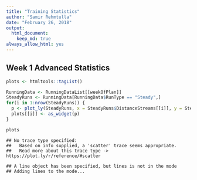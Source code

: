 ```yaml
---
title: "Training Statistics"
author: "Samir Rehmtulla"
date: "February 26, 2018"
output: 
  html_document:
    keep_md: true
always_allow_html: yes
---
```






## Week 1 Advanced Statistics


```r
plots <- htmltools::tagList()

RunningData <- RunningDataList[[weekOfPlan]]
SteadyRuns <- RunningData[RunningData$RunType == "Steady",]
for(i in 1:nrow(SteadyRuns)) {
  p <- plot_ly(SteadyRuns, x = SteadyRuns$DistanceStreams[[i]], y = SteadyRuns$VelocityStreams[[i]], mode = "line+markers")
  plots[[i]] <- as_widget(p)
}

plots
```

```
## No trace type specified:
##   Based on info supplied, a 'scatter' trace seems appropriate.
##   Read more about this trace type -> https://plot.ly/r/reference/#scatter
```

```
## A line object has been specified, but lines is not in the mode
## Adding lines to the mode...
```

<!--html_preserve--><div id="346c2a68671a" style="width:100%;height:400px;" class="plotly html-widget"></div>
<script type="application/json" data-for="346c2a68671a">{"x":{"visdat":{"346c6ce8625b":["function () ","plotlyVisDat"]},"cur_data":"346c6ce8625b","attrs":{"346c6ce8625b":{"x":[0,3.2,13.2,17.3,27,32.2,41.4,51.6,55.3,59.9,63.8,66.9,70.7,75.1,83.1,87.7,92.2,98.5,103.1,108.9,113.1,118,122.8,128.1,133.4,136.9,141.8,145.9,160.1,165,169.3,174.5,178.8,183.3,187.9,194,198.3,201.9,205.5,209.5,213.5,217.4,222,225.1,229.1,233.2,237.4,263,266.2,269.8,275.6,280.1,284.3,291.6,296.3,299.7,302.7,315.4,323.9,332.3,337,341.4,348,351.7,357.7,364.3,369.4,375.1,378.1,382.5,386.7,389.9,396.2,400.8,404.9,409.1,429,432.9,437,440.3,444.8,449.8,453.7,457.9,464.6,469,477.9,485.6,491,496,500.2,503.3,509.1,522,525.4,530.4,533.6,537.1,540.4,544.9,548.8,553.8,559.3,566.4,574.4,579.4,594.3,599.3,603.6,608.1,611.2,615.1,620,768.6,773.1,779.7,784.1,788.9,793.6,796.7,803,806.5,810,813.9,820.9,826.5,831,837.9,842.9,847.9,851.2,855.6,871.5,876,879.1,883.1,886.6,892,895.5,899.4,902.9,906.6,912.7,918.4,922.6,928.4,936.7,941.8,946.6,950.8,955,960.3,976.7,979.7,982.8,986.5,990.7,995.4,1000.7,1006,1012.7,1015.7,1018.8,1026.2,1034.1,1041.8,1047,1052.1,1057.5,1062.8,1078,1081.5,1084.9,1090.5,1093.6,1096.9,1100.6,1105.2,1110.3,1113.5,1116.8,1120.7,1124.3,1128.4,1132.6,1138.5,1142.5,1146.3,1150.2,1154.2,1158.1,1161.1,1166.4,1170.1,1174.1,1178,1182,1185.6,1191.4,1195.1,1198.7,1203.6,1206.8,1210.6,1214.4,1218.1,1221.7,1225.2,1231.1,1235.5,1239.5,1243.7,1247.9,1252.4,1257.2,1268.5,1275.1,1282.7,1286.9,1290.3,1295.1,1300,1305.4,1308.6,1311.6,1321.6,1327.7,1354,1362.6,1367.6,1374.3,1378.7,1384.1,1389.4,1393.2,1396.9,1400.2,1404.4,1409.9,1416.4,1422.5,1428.9,1434.4,1439.6,1444.7,1467.8,1471.7,1476.4,1480.8,1487.5,1491.1,1495.3,1499.8,1504.7,1507.8,1513.4,1518.9,1522.5,1526.4,1530.7,1534.4,1538.9,1542.6,1546.8,1551.9,1555.4,1560.7,1564.5,1571,1575.9,1589.5,1594.2,1599.3,1602.8,1609.2,1612.4,1617.2,1621.8,1624.9,1630.7,1635.3,1638.7,1642.2,1646.2,1651.5,1656.5,1662.9,1667.8,1672.1,1676.1,1681.9,1689,1697,1701.3,1707,1718.8,1723.7,1729.7,1734.5,1739.7,1743.5,1746.5,1750.7,1870.2,1875.1,1884.1,1891.1,1899.5,1904.3,1909,1914.1,1919.2,1922.5,1927.5,1932.1,1935.4,1939.2,1942.3,1947.3,1952.3,1957.7,1964.3,1968.4,1973,1976.5,1981.9,1987.1,1991.7,1998.1,2003.7,2008.6,2014,2021.1,2032.7,2037.4,2041.3,2044.8,2048.1,2051.9,2055.9,2060.2,2063.8,2071.6,2078.9,2086.5,2092.4,2096.5,2100.6,2105,2110.7,2115.3,2120.5,2138.8,2142.9,2146.1,2150.1,2156.4,2160.8,2166,2171.7,2175.6,2179.8,2185.1,2192,2198.4,2203.7,2207.8,2212.7,2218.2,2222.1,2225.7,2230.3,2245.4,2248.8,2252.6,2257.2,2261.7,2266.2,2270.2,2274.8,2280.1,2286.5,2290.2,2296.3,2304.2,2308.6,2313.6,2320.5,2324.7,2328.9,2333.7,2337.5,2347.6,2351.3,2358,2364.5,2368.5,2373.4,2376.5,2382.4,2386.8,2391,2396.3,2403.5,2411.1,2415.2,2419.9,2425.4,2429.7,2433.9,2437.2,2441.5,2445,2449.1,2454.1,2460.1,2465.4,2476.7,2482.3,2486.8,2491.2,2496.8,2500.9,2505.2,2508.7,2512.4,2516.2,2520,2523.7,2530,2533.5,2542.1,2545.9,2551.2,2556,2561,2566.7,2571.6,2576.2,2579.7,2583.7,2589,2593.9,2597.3,2601.6,2606.5,2611.4,2616.2,2619.7,2628.8,2634.3,2638.1,2641.9,2645.2,2649.8,2654.6,2658.3,2663.2,2666.3,2669.8,2673.4,2677,2681.7,2685.7,2694,2698.8,2704.1,2710.5,2715.7,2721.7,2725.1,2737.7,2742.2,2748,2752,2755.7,2759.7,2763,2767.6,2773.1,2776.3,2782.1,2787.4,2792.4,2798.4,2803,2808,2812.6,2817.5,2821.7,2827,2839.8,2843.8,2847.6,2851.3,2856.9,2862,2867.3,2871.7,2875.7,2885.3,2888.9,2893,2899.5,2909.9,2915.4,2932.9,2937.6,2942.2,2946.3,2951.1,3123.1,3135.7,3142.5,3150.9,3154.3,3157.4,3162.3,3166.3,3170.4,3173.6,3180.1,3183.7,3187.8,3192,3197.2,3201.3,3205.7,3209.5,3213.5,3217.4,3228.7,3234.1,3238.6,3243.8,3247,3252.3,3257.7,3261.1,3264.4,3270,3273.2,3277.2,3280.8,3285.7,3290.4,3294.9,3299.2,3303.7,3314.7,3317.8,3321.6,3327.1,3334.1,3337.3,3342.3,3345.4,3350.9,3355.5,3367.3,3370.3,3373.4,3378.4,3382.8,3387,3391,3397.1,3401.8,3405.9,3419.7,3422.8,3428,3431.6,3435.7,3439.6,3444.2,3449.6,3452.9,3456,3459.4,3463.1,3469.4,3473.4,3480.1,3484.7,3489.3,3493.1,3497.6,3501.4,3506.1,3513.8,3517.7,3526.5,3529.5,3533.8,3538.3,3542.9,3547,3551.5,3556.5,3561.8,3569.2,3573.6,3578,3581.2,3584.8,3602.5,3606.2,3610,3613.8,3616.9,3620.6,3628,3633.1,3638.2,3644,3647.5,3652.1,3655.2,3660.5,3666.3,3669.4,3672.5,3675.7,3679.9,3686.1,3690.9,3695.5,3699.5,3703,3715.3,3718.9,3722.7,3727.5,3730.6,3733.9,3738.1,3743.1,3746.9,3750.7,3758.3,3763.1,3767.8,3771.2,3774.4,3777.5,3780.8,3784.7,3789,3793.7,3798.1,3802.3,3806.4,3811,3815.7,3826.9,3830.1,3833.5,3837.6,3841.2,3846.2,3851.3,3855.9,3861.3,3864.3,3867.5,3873.3,3877.2,3886.2,3890.2,3895.1,3899.5,3903.8,3908.6,3913.8,3924.5,3928.2,3932.3,3936.3,3940.8,3944,3949.5,3955.3,3960.4,3966.8,3970.4,3978.4,3988.3,3992.5,3998.8,4003,4007.8,4012.6,4028.8,4034.9,4038.1,4172.7,4176.3,4185.1,4188.7,4196.5,4200.8,4205.7,4210.4,4215.6,4219.9,4227.8,4232.3,4237.5,4243,4247.8,4253.5,4257.7,4274.2,4277.5,4281.2,4285.2,4288.6,4291.9,4294.9,4300.4,4306.1,4310.6,4315.2,4321.1,4325.8,4330.5,4335.2,4339.8,4344.8,4349.8,4354.5,4375.1,4379.8,4384.1,4390.1,4394.2,4400,4404.9,4409.4,4413.7,4419.8,4423.5,4432.3,4436,4440.9,4445.5,4450.2,4456.1,4460.9,4478.3,4483.5,4491.5,4495.6,4499.5,4502.8,4507.6,4513,4516.2,4520,4524.8,4535.8,4539.9,4544.9,4549.4,4554.5,4559,4563.8,4568.8,4572.9,4583,4587.4,4592.6,4597.1,4600.7,4606.6,4611.1,4616.6,4621.4,4629.4,4632.4,4636.9,4643.2,4649.1,4654.8,4659.9,4663.9,4668.5,4684.6,4687.9,4691.6,4695.5,4700,4703.1,4706.4,4711.1,4715.7,4719.8,4727.1,4732.5,4736.6,4740.8,4745.5,4750.7,4756.4,4761.2,4768.6,4775.8,4781.9,4785.6,4790.3,4794.3,4798.3,4802.3,4808,4812.7,4816.3,4823.4,4826.6,4831.8,4837.2,4842.5,4848.4,4852.1,4857.5,4861.5,4865.2,4868.5,4872.6,4877.2,4882,4886.8,4889.8,4895.2,4900.3,4905,4911.3,4920.3,4929,4948.1,4953,4957.3,4964.2,4968.5,4974.5,4979.5,4983.7,4988.3,4992.1,4995.3,5001,5008.7,5012.7,5017.5,5022.7,5027.4,5031.4,5037.5,5054,5058.3,5061.6,5069.4,5076.5,5081.6,5085.5,5089.8,5093.7,5096.8,5104.2,5108.4,5112.6,5115.9,5120.8,5126.7,5132.7,5138.2,5142.4,5146.7,5157.6,5164,5290.1,5313.4,5323.2,5329.5,5335.4,5339,5344.6,5348.8,5353.9,5357.5,5361,5365.3,5369.3,5373.5,5378.9,5384.3,5403.8,5408.4,5413.9,5418.8,5425.3,5430.8,5436,5439.4,5443,5446.6,5449.9,5458.9,5462.4,5467.8,5473.6,5479.9,5485.8,5491.1,5495.7,5500,5514.6,5520.4,5524.3,5528.4,5532.5,5536.5,5540.2,5545,5550.2,5555.9,5559.2],"y":[0,0.4,1.1,2.8,4,4.1,4.8,6.9,4.6,3.1,2.4,2.6,3.1,3.3,4.6,4.2,4.3,4.7,4,4.3,5.1,5.2,4.9,5,4.9,4.8,4.8,4.6,5.3,3.8,3.9,2.9,3.1,3.3,4.6,4.9,3.9,1.6,1.4,1.9,2.2,3.1,3.3,3.1,3.1,3.2,3.3,3.3,7.4,7.3,7.6,3.4,3.6,3.2,3.4,3.1,2.2,3.2,4.8,5.9,5.7,5.2,4.8,4.6,4.1,3.3,3.5,2.2,1.1,1.5,1.7,1.2,0.8,1.2,1.5,1.7,1.7,6.4,6.4,6.2,5.9,3.4,2.7,2.2,2.2,2.6,4,4,5.3,5.4,4.5,4.2,3.6,4.4,4.4,4.5,4.9,4.7,3.7,2.9,2.3,2.2,2.4,2.9,3,3.4,4.6,4.7,5.8,5.7,5.3,4.2,3.3,4.1,4.3,4.2,4.2,4.1,4.1,3.9,1.9,1.6,1.9,2.1,3.6,4,4.2,4.8,4.4,4.5,4.9,4.9,5.7,5.6,5.6,5.5,5.2,4.1,3.9,2.6,2.2,2.2,2.5,3.8,3.9,3.6,3.7,3.8,4,4.5,4.4,4.7,6,5.8,5.6,5.2,5.1,3.7,3.6,3.1,2.9,2.5,2.6,3.4,3.6,5.2,5.6,5.2,5.2,5.7,6.2,5.9,5.5,4.6,3.1,3.1,3.1,2.9,2.7,2.6,2.7,3.1,3.2,3.6,3.8,3.6,3.6,3.6,3.5,3.6,3.9,3.7,3.2,3.2,3.2,3.4,3.5,3.8,3.5,2.6,1.2,0.8,1,1.3,1.6,1.8,3.6,3.7,3.3,3.5,3.6,3.7,3.8,4.3,4.3,5,5.4,5.1,5,4.4,3.3,2.6,2.5,1.7,1.2,2.3,3.8,3.8,8.5,9.2,7.8,4.9,4.3,4.4,3.8,2.6,1,1.1,1.6,2.2,2.2,4.8,6,5.9,5.7,7.8,7.5,7.4,7.2,3.9,3.9,2.9,2.5,2.3,2.5,2.7,3.2,2.9,3.1,2.4,1.1,0.9,1.6,2.1,2.5,2.6,4.4,4.4,4.8,4.8,5.8,5.9,4.7,4.5,3,3,2.9,2.5,1.5,1.8,1.9,2.8,2.9,3.1,3.5,4.2,4.8,5.1,5.2,4.9,5.1,5.2,5.8,5.8,6.2,6,5.3,5.7,5.5,5.5,4.9,4.6,3.2,3.5,3.7,3.8,4.2,4.9,4,4.2,4.3,5.6,4.6,3.7,2.6,2.2,2,2,2.5,2.8,3.7,4.4,4.2,4.3,4.8,4.8,4.6,4.7,5,5.4,5.3,5.4,5.9,5.8,5.8,5.5,4.7,4.5,2.9,2.2,2,2,2.6,3.7,4.5,4.8,5,4.3,4.3,4.8,4.6,4.8,6.8,6.4,6.2,5.9,3.5,2.9,2.7,2.5,1.9,1.6,1.9,2.7,3.7,4,4.5,4.6,5.2,4.7,4.4,4.5,4.7,4.6,4.5,4.5,4.5,4.2,3.5,2.6,2.3,2.7,3.1,3.6,4,4.4,4.7,4.8,4.7,4.9,5,4.8,4.6,4.5,4.1,3.4,3.4,3.1,3.1,2.8,3.1,3.5,3.3,4.2,4.9,4.8,4.8,5.8,5.2,4.6,4.4,4.3,3.9,3.9,4,4.6,4.8,5.5,4.4,4.3,4.3,4,1.9,1.7,2,2.2,2.4,3.8,3.7,4.3,4.2,4.4,4.4,4.2,4.5,4.6,4.9,5.1,5,4.7,4.5,3.5,3.5,3.5,3.6,3.8,4.5,4.5,4.5,4.5,4.6,4.4,4.4,4.3,4.2,4.1,3.3,2.7,2.3,2.5,3,3.1,3.7,3.9,4.1,4.4,4.5,5,5,5.5,5.3,5.4,5.3,5.3,5.4,5.1,4.4,4.2,3.1,2.7,2.7,2.9,3.3,3.2,3.7,4.2,4.1,4.2,5,4.7,4.8,5.4,5.3,5.2,4.9,3.4,2.9,2.7,2.5,2.3,3.6,3.6,4.3,4.6,4.9,5.3,6.7,6.3,6.5,6.2,5.9,5.2,5.4,5.5,5.6,5.5,6.9,5.3,3.1,2.6,1.9,2.3,2.7,2.9,3.7,3.9,4.2,4.4,4.3,4.3,4,4.6,4.1,4.2,4.4,3.7,3.6,2.8,2.3,2,2.1,2,2.1,2.2,2.6,3.4,3.6,4.4,4.6,4.9,4.6,4.5,4.7,3.9,3.9,3,3.1,2.7,2.6,4.4,4.2,4.5,4.6,5.5,3.9,4.1,4.7,4.7,4.6,5.7,5.1,5.2,5.1,5,4,3.2,2.8,2.7,2.7,3,3.2,4,4.1,4.1,4.3,4,3.9,4,4.3,4.3,4.1,4,4.1,3.9,4,4.1,4.2,4.1,3.5,2.7,2.5,2.9,3.4,3.6,3.9,3.1,2.1,2.4,2.5,2.6,2.7,3.6,3.6,3.9,4.3,4.7,4.5,4.8,4.4,3.3,2.8,2.8,2.9,3,3.2,3.3,3.7,4,3.9,3.8,4.9,4.7,4.6,4.9,4.6,3.7,3.1,2.5,1.8,2.1,3,2.9,4.2,4.1,0.9,0.3,0.3,0.9,1.3,1.6,1.9,1.9,4.3,4.4,4.4,4.9,4.7,4.5,4.4,4.3,3.9,3.6,2.9,2.5,2.6,2.7,3.5,3.2,3.7,3.4,3.6,4.5,4.4,4.5,4.7,5,4.9,4.7,4.5,4.5,3.9,3.4,2.9,2.7,2.9,3,3.6,4.3,4.4,4.7,4.9,4.9,4.9,6,5.4,5.1,4.1,4.1,4.2,4.2,4.3,5.6,4.1,2.8,2.5,2.8,3.7,3.7,4.4,4.6,4,4.3,5.1,6.2,4.8,1.2,1.1,0.5,0.4,1,1.5,2.8,2.6,2.5,2.5,2.5,3.1,3.3,3.7,3.9,4.8,4.8,7.1,7,6.9,7.1,6.6,4,3,2.5,2.3,2.5,2.8,3.7,3.7,4.2,4.4,4.4,4.8,5,6.6,6.7,6.1,5.8,4.2,3.9,3.2,2.7,2.7,2.9,3.4,4.7,4.7,5,4.9,3.7,3.9,4.8,4.8,4.7,4.8,4.7,4.8,4.8,4.6,3.8,2.8,2.7,2.5,3,2.6,3.1,3.6,3.9,4.2,5.5,5.4,5.1,6,5.6,5.5,5.4,5.3,3.7,3.7,3.1,2.5,2.2,2.7,2.8,3.4,3.5,3.7,3.9,4,1.5,1.7,2.2,3.4,3.4,2.9,3.1,3.3,3.3,3.7,4.5,4.4,4.2,3.7,3.1,2.8,3.2,3.3,3.4,4.1,3.8,3.8,4,4.1,3.9,4.1,3.7,3.4,3.6,3.7,3.8,4.9,6.1,6.8,8.6,8.3,7.4,7,6.6,5.3,4.4,3,2.3,2.5,2.6,3.5,3.3,3.5,3.3,3.6,3.8,4.5,5,6.3,6.2,6,6.4,4.5,4,2.7,2.2,2,2.3,2.9,3.1,3.8,3.8,4,4.5,4.9,5.1,5.3,5.2,5,5.2,3.6,3.9,4.1,4.1,4.1,4.1,4.3,2.7,2.5,2.1,0.5,0.5,1.7,2.1,2.7,3.2,6.9,7,5.9,5.8,3.4,3.4,2.9,2.8,2.9,3.2,3.2,4.6,4.6,4.2,4.7,4.2,4.7,4.8,5.6,5.3,5.8,5.9,5.7,5.7,5.4,4.4,3.2,2.5,2.3,2.6,2.8],"mode":"line+markers","alpha":1,"sizes":[10,100]}},"layout":{"margin":{"b":40,"l":60,"t":25,"r":10},"xaxis":{"domain":[0,1]},"yaxis":{"domain":[0,1]},"hovermode":"closest","showlegend":false},"source":"A","config":{"modeBarButtonsToAdd":[{"name":"Collaborate","icon":{"width":1000,"ascent":500,"descent":-50,"path":"M487 375c7-10 9-23 5-36l-79-259c-3-12-11-23-22-31-11-8-22-12-35-12l-263 0c-15 0-29 5-43 15-13 10-23 23-28 37-5 13-5 25-1 37 0 0 0 3 1 7 1 5 1 8 1 11 0 2 0 4-1 6 0 3-1 5-1 6 1 2 2 4 3 6 1 2 2 4 4 6 2 3 4 5 5 7 5 7 9 16 13 26 4 10 7 19 9 26 0 2 0 5 0 9-1 4-1 6 0 8 0 2 2 5 4 8 3 3 5 5 5 7 4 6 8 15 12 26 4 11 7 19 7 26 1 1 0 4 0 9-1 4-1 7 0 8 1 2 3 5 6 8 4 4 6 6 6 7 4 5 8 13 13 24 4 11 7 20 7 28 1 1 0 4 0 7-1 3-1 6-1 7 0 2 1 4 3 6 1 1 3 4 5 6 2 3 3 5 5 6 1 2 3 5 4 9 2 3 3 7 5 10 1 3 2 6 4 10 2 4 4 7 6 9 2 3 4 5 7 7 3 2 7 3 11 3 3 0 8 0 13-1l0-1c7 2 12 2 14 2l218 0c14 0 25-5 32-16 8-10 10-23 6-37l-79-259c-7-22-13-37-20-43-7-7-19-10-37-10l-248 0c-5 0-9-2-11-5-2-3-2-7 0-12 4-13 18-20 41-20l264 0c5 0 10 2 16 5 5 3 8 6 10 11l85 282c2 5 2 10 2 17 7-3 13-7 17-13z m-304 0c-1-3-1-5 0-7 1-1 3-2 6-2l174 0c2 0 4 1 7 2 2 2 4 4 5 7l6 18c0 3 0 5-1 7-1 1-3 2-6 2l-173 0c-3 0-5-1-8-2-2-2-4-4-4-7z m-24-73c-1-3-1-5 0-7 2-2 3-2 6-2l174 0c2 0 5 0 7 2 3 2 4 4 5 7l6 18c1 2 0 5-1 6-1 2-3 3-5 3l-174 0c-3 0-5-1-7-3-3-1-4-4-5-6z"},"click":"function(gd) { \n        // is this being viewed in RStudio?\n        if (location.search == '?viewer_pane=1') {\n          alert('To learn about plotly for collaboration, visit:\\n https://cpsievert.github.io/plotly_book/plot-ly-for-collaboration.html');\n        } else {\n          window.open('https://cpsievert.github.io/plotly_book/plot-ly-for-collaboration.html', '_blank');\n        }\n      }"}],"cloud":false},"data":[{"x":[0,3.2,13.2,17.3,27,32.2,41.4,51.6,55.3,59.9,63.8,66.9,70.7,75.1,83.1,87.7,92.2,98.5,103.1,108.9,113.1,118,122.8,128.1,133.4,136.9,141.8,145.9,160.1,165,169.3,174.5,178.8,183.3,187.9,194,198.3,201.9,205.5,209.5,213.5,217.4,222,225.1,229.1,233.2,237.4,263,266.2,269.8,275.6,280.1,284.3,291.6,296.3,299.7,302.7,315.4,323.9,332.3,337,341.4,348,351.7,357.7,364.3,369.4,375.1,378.1,382.5,386.7,389.9,396.2,400.8,404.9,409.1,429,432.9,437,440.3,444.8,449.8,453.7,457.9,464.6,469,477.9,485.6,491,496,500.2,503.3,509.1,522,525.4,530.4,533.6,537.1,540.4,544.9,548.8,553.8,559.3,566.4,574.4,579.4,594.3,599.3,603.6,608.1,611.2,615.1,620,768.6,773.1,779.7,784.1,788.9,793.6,796.7,803,806.5,810,813.9,820.9,826.5,831,837.9,842.9,847.9,851.2,855.6,871.5,876,879.1,883.1,886.6,892,895.5,899.4,902.9,906.6,912.7,918.4,922.6,928.4,936.7,941.8,946.6,950.8,955,960.3,976.7,979.7,982.8,986.5,990.7,995.4,1000.7,1006,1012.7,1015.7,1018.8,1026.2,1034.1,1041.8,1047,1052.1,1057.5,1062.8,1078,1081.5,1084.9,1090.5,1093.6,1096.9,1100.6,1105.2,1110.3,1113.5,1116.8,1120.7,1124.3,1128.4,1132.6,1138.5,1142.5,1146.3,1150.2,1154.2,1158.1,1161.1,1166.4,1170.1,1174.1,1178,1182,1185.6,1191.4,1195.1,1198.7,1203.6,1206.8,1210.6,1214.4,1218.1,1221.7,1225.2,1231.1,1235.5,1239.5,1243.7,1247.9,1252.4,1257.2,1268.5,1275.1,1282.7,1286.9,1290.3,1295.1,1300,1305.4,1308.6,1311.6,1321.6,1327.7,1354,1362.6,1367.6,1374.3,1378.7,1384.1,1389.4,1393.2,1396.9,1400.2,1404.4,1409.9,1416.4,1422.5,1428.9,1434.4,1439.6,1444.7,1467.8,1471.7,1476.4,1480.8,1487.5,1491.1,1495.3,1499.8,1504.7,1507.8,1513.4,1518.9,1522.5,1526.4,1530.7,1534.4,1538.9,1542.6,1546.8,1551.9,1555.4,1560.7,1564.5,1571,1575.9,1589.5,1594.2,1599.3,1602.8,1609.2,1612.4,1617.2,1621.8,1624.9,1630.7,1635.3,1638.7,1642.2,1646.2,1651.5,1656.5,1662.9,1667.8,1672.1,1676.1,1681.9,1689,1697,1701.3,1707,1718.8,1723.7,1729.7,1734.5,1739.7,1743.5,1746.5,1750.7,1870.2,1875.1,1884.1,1891.1,1899.5,1904.3,1909,1914.1,1919.2,1922.5,1927.5,1932.1,1935.4,1939.2,1942.3,1947.3,1952.3,1957.7,1964.3,1968.4,1973,1976.5,1981.9,1987.1,1991.7,1998.1,2003.7,2008.6,2014,2021.1,2032.7,2037.4,2041.3,2044.8,2048.1,2051.9,2055.9,2060.2,2063.8,2071.6,2078.9,2086.5,2092.4,2096.5,2100.6,2105,2110.7,2115.3,2120.5,2138.8,2142.9,2146.1,2150.1,2156.4,2160.8,2166,2171.7,2175.6,2179.8,2185.1,2192,2198.4,2203.7,2207.8,2212.7,2218.2,2222.1,2225.7,2230.3,2245.4,2248.8,2252.6,2257.2,2261.7,2266.2,2270.2,2274.8,2280.1,2286.5,2290.2,2296.3,2304.2,2308.6,2313.6,2320.5,2324.7,2328.9,2333.7,2337.5,2347.6,2351.3,2358,2364.5,2368.5,2373.4,2376.5,2382.4,2386.8,2391,2396.3,2403.5,2411.1,2415.2,2419.9,2425.4,2429.7,2433.9,2437.2,2441.5,2445,2449.1,2454.1,2460.1,2465.4,2476.7,2482.3,2486.8,2491.2,2496.8,2500.9,2505.2,2508.7,2512.4,2516.2,2520,2523.7,2530,2533.5,2542.1,2545.9,2551.2,2556,2561,2566.7,2571.6,2576.2,2579.7,2583.7,2589,2593.9,2597.3,2601.6,2606.5,2611.4,2616.2,2619.7,2628.8,2634.3,2638.1,2641.9,2645.2,2649.8,2654.6,2658.3,2663.2,2666.3,2669.8,2673.4,2677,2681.7,2685.7,2694,2698.8,2704.1,2710.5,2715.7,2721.7,2725.1,2737.7,2742.2,2748,2752,2755.7,2759.7,2763,2767.6,2773.1,2776.3,2782.1,2787.4,2792.4,2798.4,2803,2808,2812.6,2817.5,2821.7,2827,2839.8,2843.8,2847.6,2851.3,2856.9,2862,2867.3,2871.7,2875.7,2885.3,2888.9,2893,2899.5,2909.9,2915.4,2932.9,2937.6,2942.2,2946.3,2951.1,3123.1,3135.7,3142.5,3150.9,3154.3,3157.4,3162.3,3166.3,3170.4,3173.6,3180.1,3183.7,3187.8,3192,3197.2,3201.3,3205.7,3209.5,3213.5,3217.4,3228.7,3234.1,3238.6,3243.8,3247,3252.3,3257.7,3261.1,3264.4,3270,3273.2,3277.2,3280.8,3285.7,3290.4,3294.9,3299.2,3303.7,3314.7,3317.8,3321.6,3327.1,3334.1,3337.3,3342.3,3345.4,3350.9,3355.5,3367.3,3370.3,3373.4,3378.4,3382.8,3387,3391,3397.1,3401.8,3405.9,3419.7,3422.8,3428,3431.6,3435.7,3439.6,3444.2,3449.6,3452.9,3456,3459.4,3463.1,3469.4,3473.4,3480.1,3484.7,3489.3,3493.1,3497.6,3501.4,3506.1,3513.8,3517.7,3526.5,3529.5,3533.8,3538.3,3542.9,3547,3551.5,3556.5,3561.8,3569.2,3573.6,3578,3581.2,3584.8,3602.5,3606.2,3610,3613.8,3616.9,3620.6,3628,3633.1,3638.2,3644,3647.5,3652.1,3655.2,3660.5,3666.3,3669.4,3672.5,3675.7,3679.9,3686.1,3690.9,3695.5,3699.5,3703,3715.3,3718.9,3722.7,3727.5,3730.6,3733.9,3738.1,3743.1,3746.9,3750.7,3758.3,3763.1,3767.8,3771.2,3774.4,3777.5,3780.8,3784.7,3789,3793.7,3798.1,3802.3,3806.4,3811,3815.7,3826.9,3830.1,3833.5,3837.6,3841.2,3846.2,3851.3,3855.9,3861.3,3864.3,3867.5,3873.3,3877.2,3886.2,3890.2,3895.1,3899.5,3903.8,3908.6,3913.8,3924.5,3928.2,3932.3,3936.3,3940.8,3944,3949.5,3955.3,3960.4,3966.8,3970.4,3978.4,3988.3,3992.5,3998.8,4003,4007.8,4012.6,4028.8,4034.9,4038.1,4172.7,4176.3,4185.1,4188.7,4196.5,4200.8,4205.7,4210.4,4215.6,4219.9,4227.8,4232.3,4237.5,4243,4247.8,4253.5,4257.7,4274.2,4277.5,4281.2,4285.2,4288.6,4291.9,4294.9,4300.4,4306.1,4310.6,4315.2,4321.1,4325.8,4330.5,4335.2,4339.8,4344.8,4349.8,4354.5,4375.1,4379.8,4384.1,4390.1,4394.2,4400,4404.9,4409.4,4413.7,4419.8,4423.5,4432.3,4436,4440.9,4445.5,4450.2,4456.1,4460.9,4478.3,4483.5,4491.5,4495.6,4499.5,4502.8,4507.6,4513,4516.2,4520,4524.8,4535.8,4539.9,4544.9,4549.4,4554.5,4559,4563.8,4568.8,4572.9,4583,4587.4,4592.6,4597.1,4600.7,4606.6,4611.1,4616.6,4621.4,4629.4,4632.4,4636.9,4643.2,4649.1,4654.8,4659.9,4663.9,4668.5,4684.6,4687.9,4691.6,4695.5,4700,4703.1,4706.4,4711.1,4715.7,4719.8,4727.1,4732.5,4736.6,4740.8,4745.5,4750.7,4756.4,4761.2,4768.6,4775.8,4781.9,4785.6,4790.3,4794.3,4798.3,4802.3,4808,4812.7,4816.3,4823.4,4826.6,4831.8,4837.2,4842.5,4848.4,4852.1,4857.5,4861.5,4865.2,4868.5,4872.6,4877.2,4882,4886.8,4889.8,4895.2,4900.3,4905,4911.3,4920.3,4929,4948.1,4953,4957.3,4964.2,4968.5,4974.5,4979.5,4983.7,4988.3,4992.1,4995.3,5001,5008.7,5012.7,5017.5,5022.7,5027.4,5031.4,5037.5,5054,5058.3,5061.6,5069.4,5076.5,5081.6,5085.5,5089.8,5093.7,5096.8,5104.2,5108.4,5112.6,5115.9,5120.8,5126.7,5132.7,5138.2,5142.4,5146.7,5157.6,5164,5290.1,5313.4,5323.2,5329.5,5335.4,5339,5344.6,5348.8,5353.9,5357.5,5361,5365.3,5369.3,5373.5,5378.9,5384.3,5403.8,5408.4,5413.9,5418.8,5425.3,5430.8,5436,5439.4,5443,5446.6,5449.9,5458.9,5462.4,5467.8,5473.6,5479.9,5485.8,5491.1,5495.7,5500,5514.6,5520.4,5524.3,5528.4,5532.5,5536.5,5540.2,5545,5550.2,5555.9,5559.2],"y":[0,0.4,1.1,2.8,4,4.1,4.8,6.9,4.6,3.1,2.4,2.6,3.1,3.3,4.6,4.2,4.3,4.7,4,4.3,5.1,5.2,4.9,5,4.9,4.8,4.8,4.6,5.3,3.8,3.9,2.9,3.1,3.3,4.6,4.9,3.9,1.6,1.4,1.9,2.2,3.1,3.3,3.1,3.1,3.2,3.3,3.3,7.4,7.3,7.6,3.4,3.6,3.2,3.4,3.1,2.2,3.2,4.8,5.9,5.7,5.2,4.8,4.6,4.1,3.3,3.5,2.2,1.1,1.5,1.7,1.2,0.8,1.2,1.5,1.7,1.7,6.4,6.4,6.2,5.9,3.4,2.7,2.2,2.2,2.6,4,4,5.3,5.4,4.5,4.2,3.6,4.4,4.4,4.5,4.9,4.7,3.7,2.9,2.3,2.2,2.4,2.9,3,3.4,4.6,4.7,5.8,5.7,5.3,4.2,3.3,4.1,4.3,4.2,4.2,4.1,4.1,3.9,1.9,1.6,1.9,2.1,3.6,4,4.2,4.8,4.4,4.5,4.9,4.9,5.7,5.6,5.6,5.5,5.2,4.1,3.9,2.6,2.2,2.2,2.5,3.8,3.9,3.6,3.7,3.8,4,4.5,4.4,4.7,6,5.8,5.6,5.2,5.1,3.7,3.6,3.1,2.9,2.5,2.6,3.4,3.6,5.2,5.6,5.2,5.2,5.7,6.2,5.9,5.5,4.6,3.1,3.1,3.1,2.9,2.7,2.6,2.7,3.1,3.2,3.6,3.8,3.6,3.6,3.6,3.5,3.6,3.9,3.7,3.2,3.2,3.2,3.4,3.5,3.8,3.5,2.6,1.2,0.8,1,1.3,1.6,1.8,3.6,3.7,3.3,3.5,3.6,3.7,3.8,4.3,4.3,5,5.4,5.1,5,4.4,3.3,2.6,2.5,1.7,1.2,2.3,3.8,3.8,8.5,9.2,7.8,4.9,4.3,4.4,3.8,2.6,1,1.1,1.6,2.2,2.2,4.8,6,5.9,5.7,7.8,7.5,7.4,7.2,3.9,3.9,2.9,2.5,2.3,2.5,2.7,3.2,2.9,3.1,2.4,1.1,0.9,1.6,2.1,2.5,2.6,4.4,4.4,4.8,4.8,5.8,5.9,4.7,4.5,3,3,2.9,2.5,1.5,1.8,1.9,2.8,2.9,3.1,3.5,4.2,4.8,5.1,5.2,4.9,5.1,5.2,5.8,5.8,6.2,6,5.3,5.7,5.5,5.5,4.9,4.6,3.2,3.5,3.7,3.8,4.2,4.9,4,4.2,4.3,5.6,4.6,3.7,2.6,2.2,2,2,2.5,2.8,3.7,4.4,4.2,4.3,4.8,4.8,4.6,4.7,5,5.4,5.3,5.4,5.9,5.8,5.8,5.5,4.7,4.5,2.9,2.2,2,2,2.6,3.7,4.5,4.8,5,4.3,4.3,4.8,4.6,4.8,6.8,6.4,6.2,5.9,3.5,2.9,2.7,2.5,1.9,1.6,1.9,2.7,3.7,4,4.5,4.6,5.2,4.7,4.4,4.5,4.7,4.6,4.5,4.5,4.5,4.2,3.5,2.6,2.3,2.7,3.1,3.6,4,4.4,4.7,4.8,4.7,4.9,5,4.8,4.6,4.5,4.1,3.4,3.4,3.1,3.1,2.8,3.1,3.5,3.3,4.2,4.9,4.8,4.8,5.8,5.2,4.6,4.4,4.3,3.9,3.9,4,4.6,4.8,5.5,4.4,4.3,4.3,4,1.9,1.7,2,2.2,2.4,3.8,3.7,4.3,4.2,4.4,4.4,4.2,4.5,4.6,4.9,5.1,5,4.7,4.5,3.5,3.5,3.5,3.6,3.8,4.5,4.5,4.5,4.5,4.6,4.4,4.4,4.3,4.2,4.1,3.3,2.7,2.3,2.5,3,3.1,3.7,3.9,4.1,4.4,4.5,5,5,5.5,5.3,5.4,5.3,5.3,5.4,5.1,4.4,4.2,3.1,2.7,2.7,2.9,3.3,3.2,3.7,4.2,4.1,4.2,5,4.7,4.8,5.4,5.3,5.2,4.9,3.4,2.9,2.7,2.5,2.3,3.6,3.6,4.3,4.6,4.9,5.3,6.7,6.3,6.5,6.2,5.9,5.2,5.4,5.5,5.6,5.5,6.9,5.3,3.1,2.6,1.9,2.3,2.7,2.9,3.7,3.9,4.2,4.4,4.3,4.3,4,4.6,4.1,4.2,4.4,3.7,3.6,2.8,2.3,2,2.1,2,2.1,2.2,2.6,3.4,3.6,4.4,4.6,4.9,4.6,4.5,4.7,3.9,3.9,3,3.1,2.7,2.6,4.4,4.2,4.5,4.6,5.5,3.9,4.1,4.7,4.7,4.6,5.7,5.1,5.2,5.1,5,4,3.2,2.8,2.7,2.7,3,3.2,4,4.1,4.1,4.3,4,3.9,4,4.3,4.3,4.1,4,4.1,3.9,4,4.1,4.2,4.1,3.5,2.7,2.5,2.9,3.4,3.6,3.9,3.1,2.1,2.4,2.5,2.6,2.7,3.6,3.6,3.9,4.3,4.7,4.5,4.8,4.4,3.3,2.8,2.8,2.9,3,3.2,3.3,3.7,4,3.9,3.8,4.9,4.7,4.6,4.9,4.6,3.7,3.1,2.5,1.8,2.1,3,2.9,4.2,4.1,0.9,0.3,0.3,0.9,1.3,1.6,1.9,1.9,4.3,4.4,4.4,4.9,4.7,4.5,4.4,4.3,3.9,3.6,2.9,2.5,2.6,2.7,3.5,3.2,3.7,3.4,3.6,4.5,4.4,4.5,4.7,5,4.9,4.7,4.5,4.5,3.9,3.4,2.9,2.7,2.9,3,3.6,4.3,4.4,4.7,4.9,4.9,4.9,6,5.4,5.1,4.1,4.1,4.2,4.2,4.3,5.6,4.1,2.8,2.5,2.8,3.7,3.7,4.4,4.6,4,4.3,5.1,6.2,4.8,1.2,1.1,0.5,0.4,1,1.5,2.8,2.6,2.5,2.5,2.5,3.1,3.3,3.7,3.9,4.8,4.8,7.1,7,6.9,7.1,6.6,4,3,2.5,2.3,2.5,2.8,3.7,3.7,4.2,4.4,4.4,4.8,5,6.6,6.7,6.1,5.8,4.2,3.9,3.2,2.7,2.7,2.9,3.4,4.7,4.7,5,4.9,3.7,3.9,4.8,4.8,4.7,4.8,4.7,4.8,4.8,4.6,3.8,2.8,2.7,2.5,3,2.6,3.1,3.6,3.9,4.2,5.5,5.4,5.1,6,5.6,5.5,5.4,5.3,3.7,3.7,3.1,2.5,2.2,2.7,2.8,3.4,3.5,3.7,3.9,4,1.5,1.7,2.2,3.4,3.4,2.9,3.1,3.3,3.3,3.7,4.5,4.4,4.2,3.7,3.1,2.8,3.2,3.3,3.4,4.1,3.8,3.8,4,4.1,3.9,4.1,3.7,3.4,3.6,3.7,3.8,4.9,6.1,6.8,8.6,8.3,7.4,7,6.6,5.3,4.4,3,2.3,2.5,2.6,3.5,3.3,3.5,3.3,3.6,3.8,4.5,5,6.3,6.2,6,6.4,4.5,4,2.7,2.2,2,2.3,2.9,3.1,3.8,3.8,4,4.5,4.9,5.1,5.3,5.2,5,5.2,3.6,3.9,4.1,4.1,4.1,4.1,4.3,2.7,2.5,2.1,0.5,0.5,1.7,2.1,2.7,3.2,6.9,7,5.9,5.8,3.4,3.4,2.9,2.8,2.9,3.2,3.2,4.6,4.6,4.2,4.7,4.2,4.7,4.8,5.6,5.3,5.8,5.9,5.7,5.7,5.4,4.4,3.2,2.5,2.3,2.6,2.8],"mode":"line+markers+lines","type":"scatter","line":{"fillcolor":"rgba(31,119,180,1)","color":"rgba(31,119,180,1)"},"xaxis":"x","yaxis":"y","frame":null}],"highlight":{"on":"plotly_click","persistent":false,"dynamic":false,"selectize":false,"opacityDim":0.2,"selected":{"opacity":1}},"base_url":"https://plot.ly"},"evals":["config.modeBarButtonsToAdd.0.click"],"jsHooks":{"render":[{"code":"function(el, x) { var ctConfig = crosstalk.var('plotlyCrosstalkOpts').set({\"on\":\"plotly_click\",\"persistent\":false,\"dynamic\":false,\"selectize\":false,\"opacityDim\":0.2,\"selected\":{\"opacity\":1}}); }","data":null}]}}</script><!--/html_preserve-->
